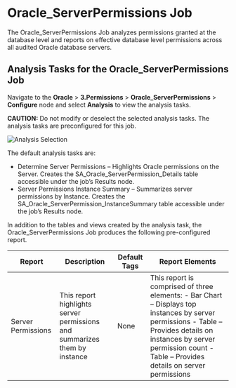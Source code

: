 # Oracle_ServerPermissions Job

The Oracle_ServerPermissions Job analyzes permissions granted at the database level and reports on
effective database level permissions across all audited Oracle database servers.

## Analysis Tasks for the Oracle_ServerPermissions Job

Navigate to the **Oracle** > **3.Permissions** > **Oracle_ServerPermissions** > **Configure** node
and select **Analysis** to view the analysis tasks.

**CAUTION:** Do not modify or deselect the selected analysis tasks. The analysis tasks are
preconfigured for this job.

![Analysis Selection](/img/product_docs/accessanalyzer/solutions/databases/oracle/permissions/jobgroup37.webp)

The default analysis tasks are:

- Determine Server Permissions – Highlights Oracle permissions on the Server. Creates the
  SA_Oracle_ServerPermission_Details table accessible under the job’s Results node.
- Server Permissions Instance Summary – Summarizes server permissions by Instance. Creates the
  SA_Oracle_ServerPermission_InstanceSummary table accessible under the job’s Results node.

In addition to the tables and views created by the analysis task, the Oracle_ServerPermissions Job
produces the following pre-configured report.

| Report             | Description                                                               | Default Tags | Report Elements                                                                                                                                                                                                            |
| ------------------ | ------------------------------------------------------------------------- | ------------ | -------------------------------------------------------------------------------------------------------------------------------------------------------------------------------------------------------------------------- |
| Server Permissions | This report highlights server permissions and summarizes them by instance | None         | This report is comprised of three elements: - Bar Chart – Displays top instances by server permissions - Table – Provides details on instances by server permission count - Table – Provides details on server permissions |
